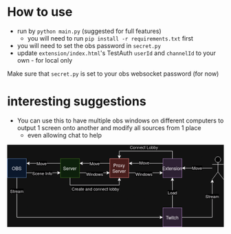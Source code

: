 # How to use

- run by `python main.py` (suggested for full features)
  - you will need to run `pip install -r requirements.txt` first
- you will need to set the obs password in `secret.py`
- update `extension/index.html`'s TestAuth `userId` and `channelId` to your own - for local only

Make sure that `secret.py` is set to your obs websocket password (for now)

# interesting suggestions

- You can use this to have multiple obs windows on different computers to output 1 screen onto another and modify all sources from 1 place
  - even allowing chat to help

![vivGraphDescription.png](..%2FvivGraphDescription.png)